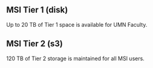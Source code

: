 ## MSI Tier 1 (disk)

Up to 20 TB of Tier 1 space is available for UMN Faculty. 

## MSI Tier 2 (s3)

120 TB of Tier 2 storage is maintained for all MSI users. 